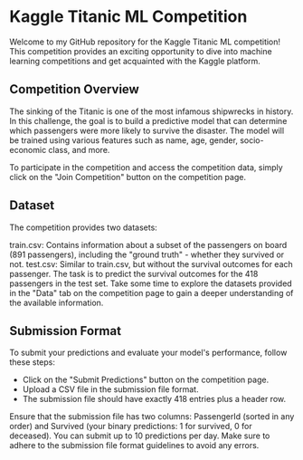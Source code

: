 # Kaggle Titanic ML Competition
Welcome to my GitHub repository for the Kaggle Titanic ML competition! This competition provides an exciting opportunity to dive into machine learning competitions and get acquainted with the Kaggle platform.

## Competition Overview
The sinking of the Titanic is one of the most infamous shipwrecks in history. In this challenge, the goal is to build a predictive model that can determine which passengers were more likely to survive the disaster. The model will be trained using various features such as name, age, gender, socio-economic class, and more.

To participate in the competition and access the competition data, simply click on the "Join Competition" button on the competition page.

## Dataset
The competition provides two datasets:

train.csv: Contains information about a subset of the passengers on board (891 passengers), including the "ground truth" - whether they survived or not.
test.csv: Similar to train.csv, but without the survival outcomes for each passenger. The task is to predict the survival outcomes for the 418 passengers in the test set.
Take some time to explore the datasets provided in the "Data" tab on the competition page to gain a deeper understanding of the available information.

## Submission Format
To submit your predictions and evaluate your model's performance, follow these steps:

* Click on the "Submit Predictions" button on the competition page.
* Upload a CSV file in the submission file format.
* The submission file should have exactly 418 entries plus a header row.

Ensure that the submission file has two columns: PassengerId (sorted in any order) and Survived (your binary predictions: 1 for survived, 0 for deceased).
You can submit up to 10 predictions per day.
Make sure to adhere to the submission file format guidelines to avoid any errors.


